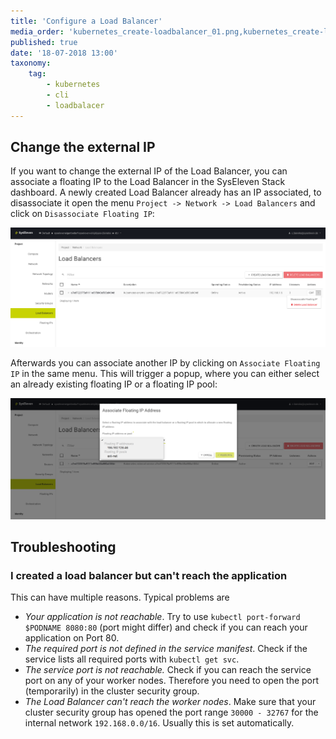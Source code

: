 ```yaml
---
title: 'Configure a Load Balancer'
media_order: 'kubernetes_create-loadbalancer_01.png,kubernetes_create-loadbalancer_02.png'
published: true
date: '18-07-2018 13:00'
taxonomy:
    tag:
        - kubernetes
        - cli
        - loadbalacer
---
```


## Change the external IP

If you want to change the external IP of the Load Balancer, you can associate a floating IP to the Load Balancer in the SysEleven Stack dashboard. A newly created Load Balancer already has an IP associated, to disassociate it open the menu `Project -> Network -> Load Balancers` and click on `Disassociate Floating IP`:

![Disassociate Floating IP in SysEleven Stack](image_stack-fip-disassociate_01.png)

Afterwards you can associate another IP by clicking on `Associate Floating IP` in the same menu. This will trigger a popup, where you can either select an already existing floating IP or a floating IP pool:

![Associate Floating IP in SysEleven Stack](image_stack-fip-associate_01.png)

## Troubleshooting

### I created a load balancer but can't reach the application

This can have multiple reasons. Typical problems are

* _Your application is not reachable_. Try to use `kubectl port-forward $PODNAME 8080:80` \(port might differ\) and check if you can reach your application on Port 80.
* _The required port is not defined in the service manifest_. Check if the service lists all required ports with `kubectl get svc`.
* _The service port is not reachable._ Check if you can reach the service port on any of your worker nodes. Therefore you need to open the port \(temporarily\) in the cluster security group.
* _The Load Balancer can't reach the worker nodes_. Make sure that your cluster security group has opened the port range `30000 - 32767` for the internal network `192.168.0.0/16`. Usually this is set automatically.
